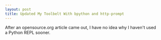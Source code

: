 ```yaml
---
layout: post
title: Updated My Toolbelt With bpython and http-prompt
---
```

After an opensource.org article came out, I have no idea why I haven't used a
Python REPL sooner.
